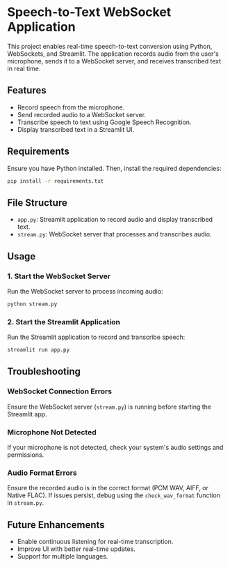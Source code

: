 # Speech-to-Text WebSocket Application

This project enables real-time speech-to-text conversion using Python, WebSockets, and Streamlit. The application records audio from the user's microphone, sends it to a WebSocket server, and receives transcribed text in real time.

## Features
- Record speech from the microphone.
- Send recorded audio to a WebSocket server.
- Transcribe speech to text using Google Speech Recognition.
- Display transcribed text in a Streamlit UI.

## Requirements
Ensure you have Python installed. Then, install the required dependencies:

```sh
pip install -r requirements.txt
```

## File Structure
- `app.py`: Streamlit application to record audio and display transcribed text.
- `stream.py`: WebSocket server that processes and transcribes audio.

## Usage
### 1. Start the WebSocket Server
Run the WebSocket server to process incoming audio:
```sh
python stream.py
```

### 2. Start the Streamlit Application
Run the Streamlit application to record and transcribe speech:
```sh
streamlit run app.py
```

## Troubleshooting
### WebSocket Connection Errors
Ensure the WebSocket server (`stream.py`) is running before starting the Streamlit app.

### Microphone Not Detected
If your microphone is not detected, check your system's audio settings and permissions.

### Audio Format Errors
Ensure the recorded audio is in the correct format (PCM WAV, AIFF, or Native FLAC). If issues persist, debug using the `check_wav_format` function in `stream.py`.

## Future Enhancements
- Enable continuous listening for real-time transcription.
- Improve UI with better real-time updates.
- Support for multiple languages.
